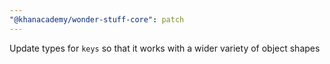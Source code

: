 ```yaml
---
"@khanacademy/wonder-stuff-core": patch
---
```


Update types for `keys` so that it works with a wider variety of object shapes
